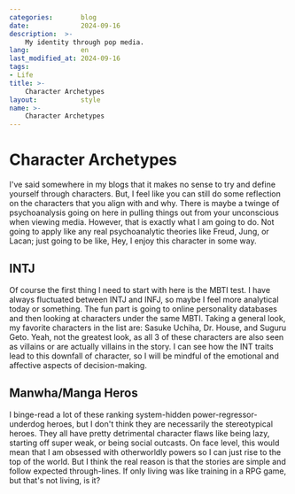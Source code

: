 ```yaml
---
categories:       blog
date:             2024-09-16
description:  >-
    My identity through pop media. 
lang:             en
last_modified_at: 2024-09-16
tags:
- Life
title: >-
    Character Archetypes
layout:           style
name: >-
    Character Archetypes
---
```


# Character Archetypes

I've said somewhere in my blogs that it makes no sense to try and define yourself through characters. But, I feel like you can still do some reflection on the characters that you align with and why. There is maybe a twinge of psychoanalysis going on here in pulling things out from your unconscious when viewing media. However, that is exactly what I am going to do. Not going to apply like any real psychoanalytic theories like Freud, Jung, or Lacan; just going to be like, Hey, I enjoy this character in some way.

## INTJ
Of course the first thing I need to start with here is the MBTI test. I have always fluctuated between INTJ and INFJ, so maybe I feel more analytical today or something. The fun part is going to online personality databases and then looking at characters under the same MBTI. Taking a general look, my favorite characters in the list are: Sasuke Uchiha, Dr. House, and Suguru Geto. Yeah, not the greatest look, as all 3 of these characters are also seen as villains or are actually villains in the story. I can see how the INT traits lead to this downfall of character, so I will be mindful of the emotional and affective aspects of decision-making.

## Manwha/Manga Heros

I binge-read a lot of these ranking system-hidden power-regressor-underdog heroes, but I don't think they are necessarily the stereotypical heroes. They all have pretty detrimental character flaws like being lazy, starting off super weak, or being social outcasts. On face level, this would mean that I am obsessed with otherworldly powers so I can just rise to the top of the world. But I think the real reason is that the stories are simple and follow expected through-lines. If only living was like training in a RPG game, but that's not living, is it?

